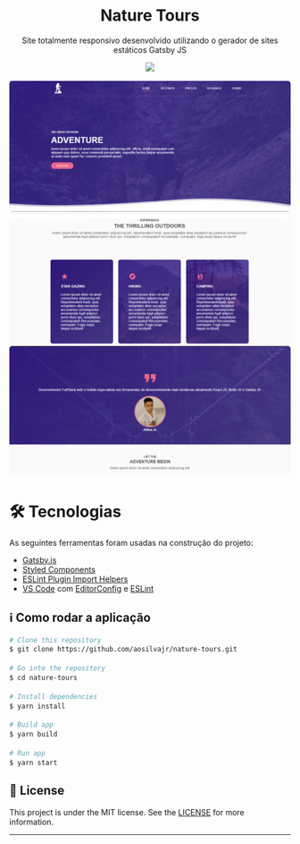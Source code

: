 <h1 align="center">
    Nature Tours
</h1>
<p align="center">Site totalmente responsivo desenvolvido utilizando o gerador de sites estáticos Gatsby JS</p>

<p align="center">
	 <a href="https://nature-tours-592481.netlify.app/">
    <img src="https://api.netlify.com/api/v1/badges/14f4f76e-23a2-4470-9362-fd3e20c4773e/deploy-status">
  </a>
</p>

<p align="center">
	<kbd>
		<img style="border-radius: 5px" alt="Banner" src="src/images/screenshots/nature-tours-banner.png" />
	</kbd>
	<kbd>
		<img style="border-radius: 5px" alt="Departments" src="src/images/screenshots/nature-tours-cards.png" />
	</kbd>
	<kbd>
		<img style="border-radius: 5px" alt="Departments" src="src/images/screenshots/nature-tours-profile.png" />
	</kbd>
</p>

🛠 Tecnologias
=================
As seguintes ferramentas foram usadas na construção do projeto:

- [Gatsby.js](https://www.gatsbyjs.com/)
- [Styled Components](https://styled-components.com/)
- [ESLint Plugin Import Helpers](https://github.com/Tibfib/eslint-plugin-import-helpers)
- [VS Code](https://code.visualstudio.com/) com [EditorConfig](https://editorconfig.org/) e [ESLint](https://eslint.org/)


## :information_source: Como rodar a aplicação

```bash
# Clone this repository
$ git clone https://github.com/aosilvajr/nature-tours.git

# Go into the repository
$ cd nature-tours

# Install dependencies
$ yarn install

# Build app
$ yarn build

# Run app
$ yarn start
```

## :memo: License
This project is under the MIT license. See the [LICENSE](https://github.com/aosilvajr/nature-tours/blob/master/LICENSE) for more information.

---
